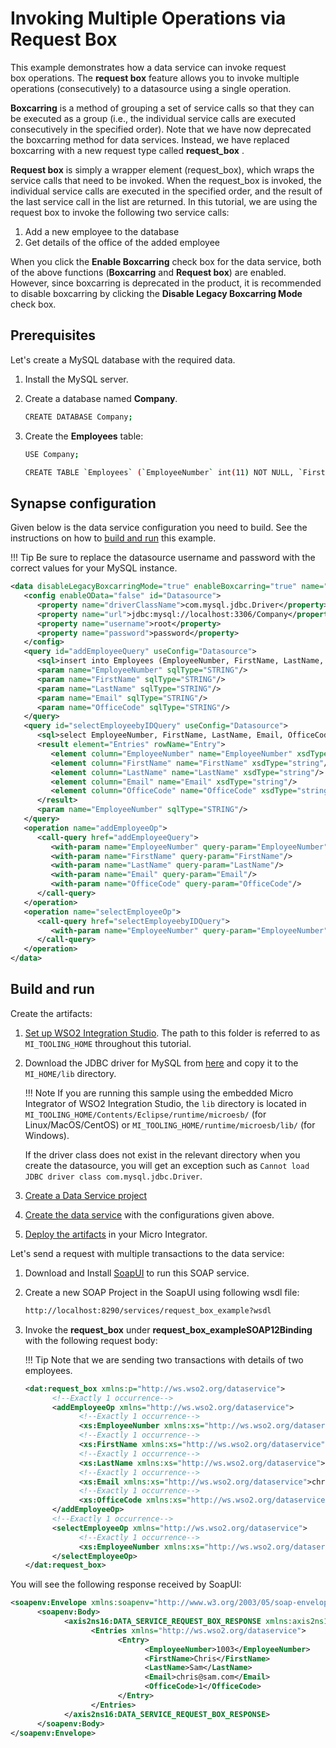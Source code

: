 # Invoking Multiple Operations via Request Box

This example demonstrates how a data service can invoke request
box operations. The **request box** feature allows you to invoke
multiple operations (consecutively) to a datasource using a single
operation.

**Boxcarring** is a method of grouping a set of service calls so that
they can be executed as a group (i.e., the individual service calls are
executed consecutively in the specified order). Note that we have now
deprecated the boxcarring method for data services. Instead, we have
replaced boxcarring with a new request type called **request_box** .

**Request box** is simply a wrapper element (request_box), which wraps
the service calls that need to be invoked. When the request_box is
invoked, the individual service calls are executed in the specified
order, and the result of the last service call in the list are returned.
In this tutorial, we are using the request box to invoke the following
two service calls:

1.  Add a new employee to the database
2.  Get details of the office of the added employee

When you click the **Enable Boxcarring** check box for the data service,
both of the above functions (**Boxcarring** and **Request box**) are
enabled. However, since boxcarring is deprecated in the product, it is
recommended to disable boxcarring by clicking the **Disable Legacy
Boxcarring Mode** check box.

## Prerequisites

Let's create a MySQL database with the required data.

1. Install the MySQL server.
2. Create a database named **Company**.

      ```bash
      CREATE DATABASE Company;
      ```

3. Create the **Employees** table:

      ```bash
      USE Company;

      CREATE TABLE `Employees` (`EmployeeNumber` int(11) NOT NULL, `FirstName` varchar(255) NOT NULL, `LastName` varchar(255) DEFAULT NULL, `Email` varchar(255) DEFAULT NULL, `JobTitle` varchar(255) DEFAULT NULL, `OfficeCode` int(11) NOT NULL, PRIMARY KEY (`EmployeeNumber`,`OfficeCode`));
      ```

## Synapse configuration
Given below is the data service configuration you need to build. See the instructions on how to [build and run](#build-and-run) this example.

!!! Tip
    Be sure to replace the datasource username and password with the correct values for your MySQL instance.

```xml
<data disableLegacyBoxcarringMode="true" enableBoxcarring="true" name="request_box_example" transports="http https local">
   <config enableOData="false" id="Datasource">
      <property name="driverClassName">com.mysql.jdbc.Driver</property>
      <property name="url">jdbc:mysql://localhost:3306/Company</property>
      <property name="username">root</property>
      <property name="password">password</property>
   </config>
   <query id="addEmployeeQuery" useConfig="Datasource">
      <sql>insert into Employees (EmployeeNumber, FirstName, LastName, Email,OfficeCode) values(:EmployeeNumber,:FirstName,:LastName,:Email,:OfficeCode)</sql>
      <param name="EmployeeNumber" sqlType="STRING"/>
      <param name="FirstName" sqlType="STRING"/>
      <param name="LastName" sqlType="STRING"/>
      <param name="Email" sqlType="STRING"/>
      <param name="OfficeCode" sqlType="STRING"/>
   </query>
   <query id="selectEmployeebyIDQuery" useConfig="Datasource">
      <sql>select EmployeeNumber, FirstName, LastName, Email, OfficeCode from Employees where EmployeeNumber=:EmployeeNumber</sql>
      <result element="Entries" rowName="Entry">
         <element column="EmployeeNumber" name="EmployeeNumber" xsdType="string"/>
         <element column="FirstName" name="FirstName" xsdType="string"/>
         <element column="LastName" name="LastName" xsdType="string"/>
         <element column="Email" name="Email" xsdType="string"/>
         <element column="OfficeCode" name="OfficeCode" xsdType="string"/>
      </result>
      <param name="EmployeeNumber" sqlType="STRING"/>
   </query>
   <operation name="addEmployeeOp">
      <call-query href="addEmployeeQuery">
         <with-param name="EmployeeNumber" query-param="EmployeeNumber"/>
         <with-param name="FirstName" query-param="FirstName"/>
         <with-param name="LastName" query-param="LastName"/>
         <with-param name="Email" query-param="Email"/>
         <with-param name="OfficeCode" query-param="OfficeCode"/>
      </call-query>
   </operation>
   <operation name="selectEmployeeOp">
      <call-query href="selectEmployeebyIDQuery">
         <with-param name="EmployeeNumber" query-param="EmployeeNumber"/>
      </call-query>
   </operation>
</data>
```

## Build and run

Create the artifacts:

1. [Set up WSO2 Integration Studio](../../../../develop/installing-WSO2-Integration-Studio). The path to this folder is referred to as `MI_TOOLING_HOME` throughout this tutorial.
2.  Download the JDBC driver for MySQL from [here](http://dev.mysql.com/downloads/connector/j/) and copy it to the `MI_HOME/lib` directory.
    
    !!! Note
        If you are running this sample using the embedded Micro Integrator of WSO2 Integration Studio, the `lib` directory is located in `MI_TOOLING_HOME/Contents/Eclipse/runtime/microesb/` (for Linux/MacOS/CentOS) or `MI_TOOLING_HOME/runtime/microesb/lib/` (for Windows). 

    If the driver class does not exist in the relevant directory when you create the datasource, you will get an exception such as `Cannot load JDBC driver class com.mysql.jdbc.Driver`.
        
3. [Create a Data Service project](../../../../develop/creating-projects/#data-services-project)
4. [Create the data service](../../../../develop/creating-artifacts/data-services/creating-data-services) with the configurations given above.
5. [Deploy the artifacts](../../../../develop/deploy-and-run) in your Micro Integrator.

Let's send a request with multiple transactions to the data service:

1. Download and Install [SoapUI](https://www.soapui.org/downloads/soapui.html) to run this SOAP service.
2. Create a new SOAP Project in the SoapUI using following wsdl file:
   ```bash
   http://localhost:8290/services/request_box_example?wsdl
   ```

3. Invoke the **request_box** under **request_box_exampleSOAP12Binding** with the following request body:

   !!! Tip
       Note that we are sending two transactions with details of two employees.

      ```xml
      <dat:request_box xmlns:p="http://ws.wso2.org/dataservice">
            <!--Exactly 1 occurrence-->
            <addEmployeeOp xmlns="http://ws.wso2.org/dataservice">
                  <!--Exactly 1 occurrence-->
                  <xs:EmployeeNumber xmlns:xs="http://ws.wso2.org/dataservice">1003</xs:EmployeeNumber>
                  <!--Exactly 1 occurrence-->
                  <xs:FirstName xmlns:xs="http://ws.wso2.org/dataservice">Chris</xs:FirstName>
                  <!--Exactly 1 occurrence-->
                  <xs:LastName xmlns:xs="http://ws.wso2.org/dataservice">Sam</xs:LastName>
                  <!--Exactly 1 occurrence-->
                  <xs:Email xmlns:xs="http://ws.wso2.org/dataservice">chris@sam.com</xs:Email>
                  <!--Exactly 1 occurrence-->
                  <xs:OfficeCode xmlns:xs="http://ws.wso2.org/dataservice">1</xs:OfficeCode>
            </addEmployeeOp>
            <!--Exactly 1 occurrence-->
            <selectEmployeeOp xmlns="http://ws.wso2.org/dataservice">
                  <!--Exactly 1 occurrence-->
                  <xs:EmployeeNumber xmlns:xs="http://ws.wso2.org/dataservice">1003</xs:EmployeeNumber>
            </selectEmployeeOp>
      </dat:request_box>
      ```
      
You will see the following response received by SoapUI:

```xml
<soapenv:Envelope xmlns:soapenv="http://www.w3.org/2003/05/soap-envelope">
      <soapenv:Body>
            <axis2ns16:DATA_SERVICE_REQUEST_BOX_RESPONSE xmlns:axis2ns16="http://ws.wso2.org/dataservice">
                  <Entries xmlns="http://ws.wso2.org/dataservice">
                        <Entry>
                              <EmployeeNumber>1003</EmployeeNumber>
                              <FirstName>Chris</FirstName>
                              <LastName>Sam</LastName>
                              <Email>chris@sam.com</Email>
                              <OfficeCode>1</OfficeCode>
                        </Entry>
                  </Entries>
            </axis2ns16:DATA_SERVICE_REQUEST_BOX_RESPONSE>
      </soapenv:Body>
</soapenv:Envelope>
```
